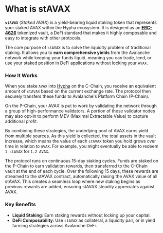 # What is stAVAX

**`stAVAX`** (_Staked AVAX_) is a yield-bearing liquid staking token that represents your staked AVAX within the Hypha ecosystem. It is designed as an [**ERC-4626**](https://ethereum.org/en/developers/docs/standards/tokens/erc-4626/) tokenized vault, a DeFi standard that makes it highly composable and easy to integrate with other protocols.

The core purpose of `stAVAX` is to solve the liquidity problem of traditional staking. It allows you to **earn comprehensive yields** from the Avalanche network while keeping your funds liquid, meaning you can trade, lend, or use your staked position in DeFi applications without locking your `AVAX`.

### How It Works

When you stake `AVAX` into [Hypha](https://app.gogopool.com/liquid-staking/) on the C-Chain, you receive an equivalent amount of `stAVAX` based on the current exchange rate. The protocol then securely transfers these funds to Avalanche's Platform Chain (P-Chain).

On the P-Chain, your AVAX is put to work by validating the network through a group of high-performance validators. A portion of these validator nodes may also opt-in to perform MEV (Maximal Extractable Value) to capture additional profit.

By combining these strategies, the underlying pool of AVAX earns yield from multiple sources. As this yield is collected, the total assets in the vault increase, which means the value of each `stAVAX` token you hold grows over time in relation to `AVAX`. For example, you might eventually be able to redeem `1 stAVAX` for `1.2 AVAX`.

The protocol runs on continuous 15-day staking cycles. Funds are staked on the P-Chain to earn validation rewards, then transferred to the C-Chain vault at the end of each cycle. Over the following 15 days, these rewards are streamed to the stAVAX contract, automatically raising the AVAX value of all stAVAX. This creates a seamless loop where new staking begins as previous rewards are added, ensuring stAVAX steadily appreciates against AVAX.

### Key Benefits

* **Liquid Staking**: Earn staking rewards without locking up your capital.
* **DeFi Composability**: Use `stAVAX` as collateral, a liquidity pair, or in yield farming strategies across Avalanche DeFi.

